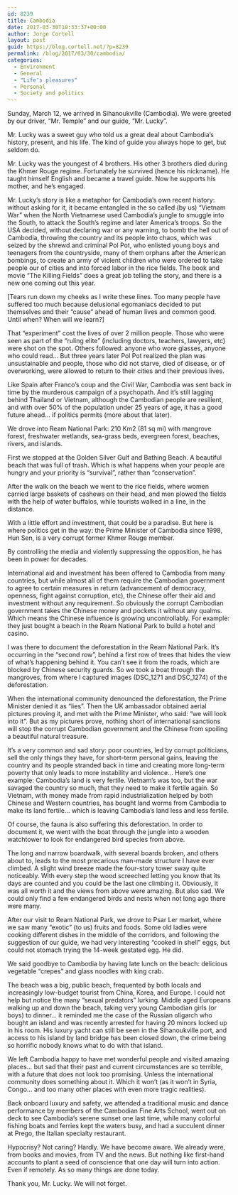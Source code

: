 ```yaml
---
id: 8239
title: Cambodia
date: 2017-03-30T10:33:37+00:00
author: Jorge Cortell
layout: post
guid: https://blog.cortell.net/?p=8239
permalink: /blog/2017/03/30/cambodia/
categories:
  - Environment
  - General
  - "Life's pleasures"
  - Personal
  - Society and politics
---
```

Sunday, March 12, we arrived in Sihanoukville (Cambodia). We were greeted by our driver, “Mr. Temple” and our guide, “Mr. Lucky”.

Mr. Lucky was a sweet guy who told us a great deal about Cambodia’s history, present, and his life. The kind of guide you always hope to get, but seldom do.

Mr. Lucky was the youngest of 4 brothers. His other 3 brothers died during the Khmer Rouge regime. Fortunately he survived (hence his nickname). He taught himself English and became a travel guide. Now he supports his mother, and he’s engaged.

Mr. Lucky’s story is like a metaphor for Cambodia’s own recent history: without asking for it, it became entangled in the so called (by us) “Vietnam War” when the North Vietnamese used Cambodia’s jungle to smuggle into the South, to attack the South’s regime and later America’s troops. So the USA decided, without declaring war or any warning, to bomb the hell out of Cambodia, throwing the country and its people into chaos, which was seized by the shrewd and criminal Pol Pot, who enlisted young boys and teenagers from the countryside, many of them orphans after the American bombings, to create an army of violent children who were ordered to take people our of cities and into forced labor in the rice fields. The book and movie “The Killing Fields” does a great job telling the story, and there is a new one coming out this year.

[Tears run down my cheeks as I write these lines. Too many people have suffered too much because delusional egomaniacs decided to put themselves and their “cause” ahead of human lives and common good. Until when? When will we learn?]

That “experiment” cost the lives of over 2 million people. Those who were seen as part of the “ruling elite” (including doctors, teachers, lawyers, etc) were shot on the spot. Others followed: anyone who wore glasses, anyone who could read… But three years later Pol Pot realized the plan was unsustainable and people, those who did not starve, died of disease, or of overworking, were allowed to return to their cities and their previous lives.

Like Spain after Franco’s coup and the Civil War, Cambodia was sent back in time by the murderous campaign of a psychopath. And it’s still lagging behind Thailand or Vietnam, although the Cambodian people are resilient, and with over 50% of the population under 25 years of age, it has a good future ahead… if politics permits (more about that later).

We drove into Ream National Park: 210 Km2 (81 sq mi) with mangrove forest, freshwater wetlands, sea-grass beds, evergreen forest, beaches, rivers, and islands.

First we stopped at the Golden Silver Gulf and Bathing Beach. A beautiful beach that was full of trash. Which is what happens when your people are hungry and your priority is “survival”, rather than “conservation”.

After the walk on the beach we went to the rice fields, where women carried large baskets of cashews on their head, and men plowed the fields with the help of water buffalos, while tourists walked in a line, in the distance.

With a little effort and investment, that could be a paradise. But here is where politics get in the way: the Prime Minister of Cambodia since 1998, Hun Sen, is a very corrupt former Khmer Rouge member.

By controlling the media and violently suppressing the opposition, he has been in power for decades.
  
International aid and investment has been offered to Cambodia from many countries, but while almost all of them require the Cambodian government to agree to certain measures in return (advancement of democracy, openness, fight against corruption, etc), the Chinese offer their aid and investment without any requirement. So obviously the corrupt Cambodian government takes the Chinese money and pockets it without any qualms. Which means the Chinese influence is growing uncontrollably. For example: they just bought a beach in the Ream National Park to build a hotel and casino.

I was there to document the deforestation in the Ream National Park. It’s occurring in the “second row”, behind a first row of trees that hides the view of what’s happening behind it. You can’t see it from the roads, which are blocked by Chinese security guards. So we took a boat through the mangroves, from where I captured images (DSC\_1271 and DSC\_1274) of the deforestation.

When the international community denounced the deforestation, the Prime Minister denied it as “lies”. Then the UK ambassador obtained aerial pictures proving it, and met with the Prime Minister, who said: “we will look into it”. But as my pictures prove, nothing short of international sanctions will stop the corrupt Cambodian government and the Chinese from spoiling a beautiful natural treasure.

It’s a very common and sad story: poor countries, led by corrupt politicians, sell the only things they have, for short-term personal gains, leaving the country and its people stranded back in time and creating more long-term poverty that only leads to more instability and violence… Here’s one example: Cambodia’s land is very fertile. Vietnam’s was too, but the war savaged the country so much, that they need to make it fertile again. So Vietnam, with money made from rapid industrialization helped by both Chinese and Western countries, has bought land worms from Cambodia to make its land fertile… which is leaving Cambodia’s land less and less fertile.

Of course, the fauna is also suffering this deforestation. In order to document it, we went with the boat through the jungle into a wooden watchtower to look for endangered bird species from above.

The long and narrow boardwalk, with several boards broken, and others about to, leads to the most precarious man-made structure I have ever climbed. A slight wind breeze made the four-story tower sway quite noticeably. With every step the wood screeched letting you know that its days are counted and you could be the last one climbing it. Obviously, it was all worth it and the views from above were amazing. But also sad. We could only find a few endangered birds and nests when not long ago there were many.

After our visit to Ream National Park, we drove to Psar Ler market, where we saw many “exotic” (to us) fruits and foods. Some old ladies were cooking different dishes in the middle of the corridors, and following the suggestion of our guide, we had very interesting “cooked in shell” eggs, but could not stomach trying the 14-week gestated egg. He did.

We said goodbye to Cambodia by having late lunch on the beach: delicious vegetable “crepes” and glass noodles with king crab.

The beach was a big, public beach, frequented by both locals and increasingly low-budget tourist from China, Korea, and Europe. I could not help but notice the many “sexual predators” lurking. Middle aged Europeans walking up and down the beach, taking very young Cambodian girls (or boys) to dinner… it reminded me the case of the Russian oligarch who bought an island and was recently arrested for having 20 minors locked up in his room. His luxury yacht can still be seen in the Sihanoukville port, and access to his island by land bridge has been closed down, the crime being so horrific nobody knows what to do with that island.

We left Cambodia happy to have met wonderful people and visited amazing places… but sad that their past and current circumstances are so terrible, with a future that does not look too promising. Unless the international community does something about it. Which it won’t (as it won’t in Syria, Congo… and too many other places with even more tragic realities).

Back onboard luxury and safety, we attended a traditional music and dance performance by members of the Cambodian Fine Arts School, went out on deck to see Cambodia’s serene sunset one last time, while many colorful fishing boats and ferries kept the waters busy, and had a succulent dinner at Prego, the Italian specialty restaurant.

Hypocrisy? Not caring? Hardly. We have become aware. We already were, from books and movies, from TV and the news. But nothing like first-hand accounts to plant a seed of conscience that one day will turn into action. Even if remotely. As so many things are done today.
  
Thank you, Mr. Lucky. We will not forget.